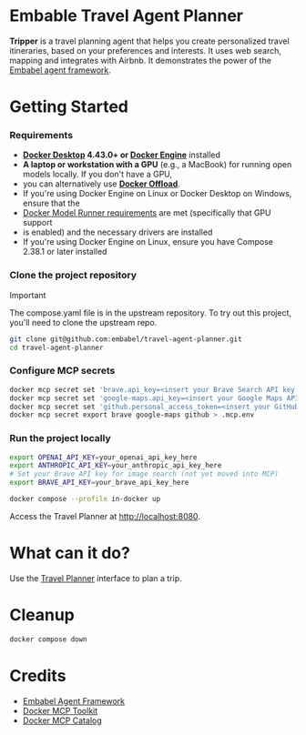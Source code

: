 # Embable Travel Agent Planner

**Tripper** is a travel planning agent that helps you create personalized travel itineraries,
based on your preferences and interests. It uses web search, mapping and integrates with Airbnb.
It demonstrates the power of the [Embabel agent framework](https://www.github.com/embabel/embabel-agent).

# Getting Started

### Requirements

+ **[Docker Desktop](https://www.docker.com/products/docker-desktop/) 4.43.0+ or [Docker Engine](https://docs.docker.com/engine/)** installed
+ **A laptop or workstation with a GPU** (e.g., a MacBook) for running open models locally. If you don't have a GPU,
+  you can alternatively use [**Docker Offload**](https://www.docker.com/products/docker-offload).
+ If you're using Docker Engine on Linux or Docker Desktop on Windows, ensure that the
+  [Docker Model Runner requirements](https://docs.docker.com/ai/model-runner/) are met (specifically that GPU support
+  is enabled) and the necessary drivers are installed
+ If you're using Docker Engine on Linux, ensure you have Compose 2.38.1 or later installed

### Clone the project repository

> [!IMPORTANT]
> The compose.yaml file is in the upstream repository. To try out this project, you'll need to clone the upstream repo.

```sh
git clone git@github.com:embabel/travel-agent-planner.git
cd travel-agent-planner
```

### Configure MCP secrets

```sh
docker mcp secret set 'brave.api_key=<insert your Brave Search API key here>'
docker mcp secret set 'google-maps.api_key=<insert your Google Maps API key here>'
docker mcp secret set 'github.personal_access_token=<insert your GitHub  PAT>'
docker mcp secret export brave google-maps github > .mcp.env
```

### Run the project locally

```sh
export OPENAI_API_KEY=your_openai_api_key_here
export ANTHROPIC_API_KEY=your_anthropic_api_key_here
# Set your Brave API key for image search (not yet moved into MCP)
export BRAVE_API_KEY=your_brave_api_key_here

docker compose --profile in-docker up
```

Access the Travel Planner at [http://localhost:8080](http://localhost:8080).

# What can it do?

Use the [Travel Planner](http://localhost:8080) interface to plan a trip.

# Cleanup

```sh
docker compose down
```

# Credits

+ [Embabel Agent Framework]
+ [Docker MCP Toolkit]
+ [Docker MCP Catalog]

[Embabel Agent Framework]: https://github.com/embabel/embabel-agent
[Docker MCP Toolkit]: https://docs.docker.com/ai/mcp-catalog-and-toolkit/toolkit/
[Docker MCP Catalog]: https://hub.docker.com/mcp
